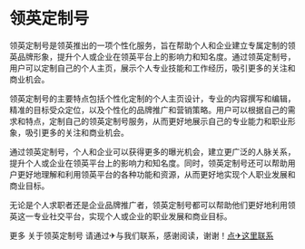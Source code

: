 # 领英定制号

领英定制号是领英推出的一项个性化服务，旨在帮助个人和企业建立专属定制的领英品牌形象，提升个人或企业在领英平台上的影响力和知名度。通过领英定制号，用户可以定制自己的个人主页，展示个人专业技能和工作经历，吸引更多的关注和商业机会。

领英定制号的主要特点包括个性化定制的个人主页设计，专业的内容撰写和编辑，精准的目标受众定位，以及个性化的品牌推广和营销策略。用户可以根据自己的需求和特点，定制自己的领英定制号服务，从而更好地展示自己的专业能力和职业形象，吸引更多的关注和商业机会。

通过领英定制号，个人和企业可以获得更多的曝光机会，建立更广泛的人脉关系，提升个人或企业在领英平台上的影响力和知名度。同时，领英定制号还可以帮助用户更好地理解和利用领英平台的各种功能和资源，从而更好地实现个人职业发展和商业目标。

无论是个人求职者还是企业品牌推广者，领英定制号都可以帮助他们更好地利用领英这一专业社交平台，实现个人或企业的职业发展和商业目标。

更多 关于领英定制号 请通过✈与我们联系，感谢阅读，谢谢！[点✈这里联系](https://bbs.k02.cc)